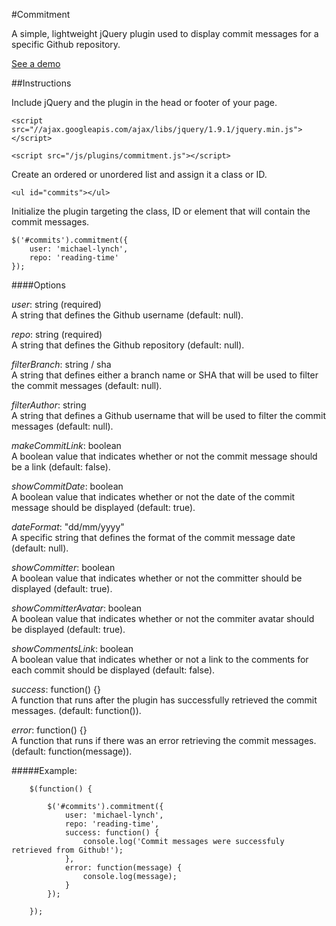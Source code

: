 #Commitment

A simple, lightweight jQuery plugin used to display commit messages for a specific Github repository.

<a href="http://michael-lynch.github.io/commitment/" target="_blank">See a demo</a>

##Instructions

Include jQuery and the plugin in the head or footer of your page.

    <script src="//ajax.googleapis.com/ajax/libs/jquery/1.9.1/jquery.min.js"></script>
    
    <script src="/js/plugins/commitment.js"></script>
    
Create an ordered or unordered list and assign it a class or ID.

    <ul id="commits"></ul>
    
Initialize the plugin targeting the class, ID or element that will contain the commit messages. 

	$('#commits').commitment({
	    user: 'michael-lynch',
	    repo: 'reading-time'
	});
	
####Options

<p><em>user</em>: string (required)
<br />A string that defines the Github username (default: null).
</p>

<p><em>repo</em>: string (required)
<br />A string that defines the Github repository (default: null). 
</p>

<p><em>filterBranch</em>: string / sha
<br />A string that defines either a branch name or SHA that will be used to filter the commit messages (default: null).
</p>

<p><em>filterAuthor</em>: string
<br />A string that defines a Github username that will be used to filter the commit messages (default: null).
</p>

<p><em>makeCommitLink</em>: boolean
<br />A boolean value that indicates whether or not the commit message should be a link (default: false).
</p>

<p><em>showCommitDate</em>: boolean
<br />A boolean value that indicates whether or not the date of the commit message should be displayed (default: true).
</p>

<p><em>dateFormat</em>: "dd/mm/yyyy"
<br />A specific string that defines the format of the commit message date (default: null).
</p>

<p><em>showCommitter</em>: boolean
<br />A boolean value that indicates whether or not the committer should be displayed (default: true).
</p>

<p><em>showCommitterAvatar</em>: boolean
<br />A boolean value that indicates whether or not the commiter avatar should be displayed (default: true).
</p>

<p><em>showCommentsLink</em>: boolean
<br />A boolean value that indicates whether or not a link to the comments for each commit should be displayed (default: false).
</p>

<p><em>success</em>: function() {}
<br />A function that runs after the plugin has successfully retrieved the commit messages. (default: function()).
</p>

<p><em>error</em>: function() {}
<br />A function that runs if there was an error retrieving the commit messages. (default: function(message)).
</p>

#####Example:

		$(function() {
			
			$('#commits').commitment({
				user: 'michael-lynch',
				repo: 'reading-time',
				success: function() {
				    console.log('Commit messages were successfuly retrieved from Github!');
				},
				error: function(message) {
				    console.log(message);
				}
			});
				
		});
